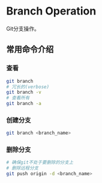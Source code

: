 # Branch Operation

Git分支操作。

## 常用命令介绍

### 查看

```sh
git branch
# 冗长的(verbose)
git branch -v
# 查看所有
git branch -a
```

### 创建分支

```sh
git branch <branch_name>
```

### 删除分支

```sh
# 确保git不处于要删除的分支上
# 删除远程分支
git push origin -d <branch_name>
```

